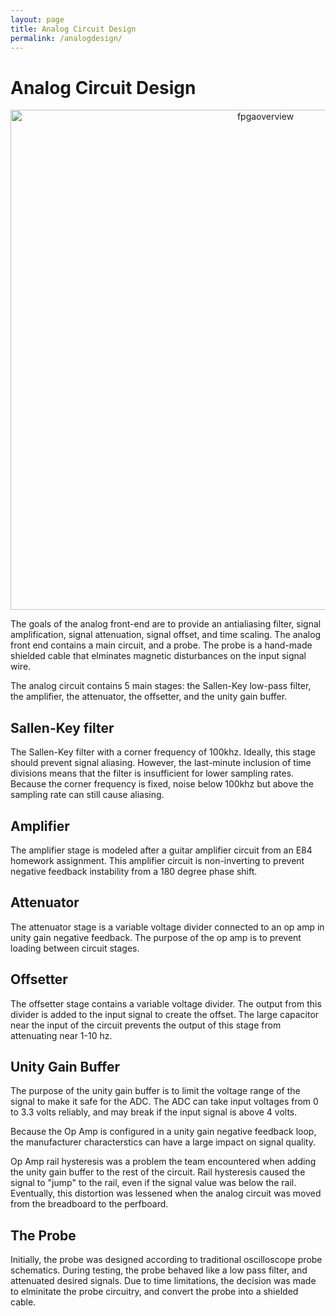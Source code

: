 ```yaml
---
layout: page
title: Analog Circuit Design
permalink: /analogdesign/
---
```



# Analog Circuit Design
<div style="text-align: center">
  <img src="../assets/schematics/analog.png" alt="fpgaoverview" width="800" />
</div>

The goals of the analog front-end are to provide an antialiasing filter, signal amplification, signal attenuation, signal offset, and time scaling. The analog front end contains a main circuit, and a probe. The probe is a hand-made shielded cable that elminates magnetic disturbances on the input signal wire.

The analog circuit contains 5 main stages: the Sallen-Key low-pass filter, the amplifier, the attenuator, the offsetter, and the unity gain buffer.


## Sallen-Key filter
The Sallen-Key filter with a corner frequency of 100khz. Ideally, this stage should prevent signal aliasing. 
However, the last-minute inclusion of time divisions means that the filter is insufficient for lower sampling rates. Because the corner frequency is fixed, noise below 100khz but above the sampling rate can still cause aliasing.

## Amplifier
The amplifier stage is modeled after a guitar amplifier circuit from an E84 homework assignment. This amplifier circuit is non-inverting to prevent negative feedback instability from a 180 degree phase shift.

## Attenuator
The attenuator stage is a variable voltage divider connected to an op amp in unity gain negative feedback. The purpose of the op amp is to prevent loading between circuit stages.

## Offsetter
The offsetter stage contains a variable voltage divider. The output from this divider is added to the input signal to create the offset. The large capacitor near the input of the circuit prevents the output of this stage from attenuating near 1-10 hz.

## Unity Gain Buffer
The purpose of the unity gain buffer is to limit the voltage range of the signal to make it safe for the ADC. The ADC can take input voltages from 0 to 3.3 volts reliably, and may break if the input signal is above 4 volts. 

Because the Op Amp is configured in a unity gain negative feedback loop, the manufacturer characterstics can have a large impact on signal quality.

Op Amp rail hysteresis was a problem the team encountered when adding the unity gain buffer to the rest of the circuit. Rail hysteresis caused the signal to "jump" to the rail, even if the signal value was below the rail. Eventually, this distortion was lessened when the analog circuit was moved from the breadboard to the perfboard. 

## The Probe
Initially, the probe was designed according to traditional oscilloscope probe schematics. During testing, the probe behaved like a low pass filter, and attenuated desired signals. Due to time limitations, the decision was made to elminitate the probe circuitry, and convert the probe into a shielded cable. 